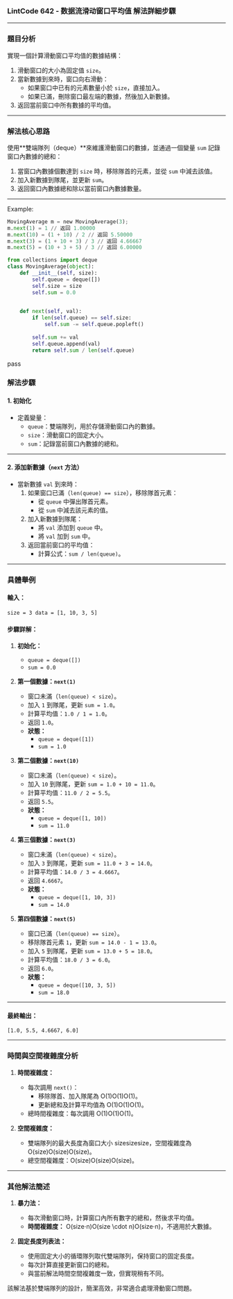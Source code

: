 
### **LintCode 642 - 数据流滑动窗口平均值 解法詳細步驟**

---

### **題目分析**

實現一個計算滑動窗口平均值的數據結構：

1. 滑動窗口的大小為固定值 `size`。
2. 當新數據到來時，窗口向右滑動：
    - 如果窗口中已有的元素數量小於 `size`，直接加入。
    - 如果已滿，刪除窗口最左端的數據，然後加入新數據。
3. 返回當前窗口中所有數據的平均值。

---

### **解法核心思路**

使用**雙端隊列（deque）**來維護滑動窗口的數據，並通過一個變量 `sum` 記錄窗口內數據的總和：

1. 當窗口內數據個數達到 `size` 時，移除隊首的元素，並從 `sum` 中減去該值。
2. 加入新數據到隊尾，並更新 `sum`。
3. 返回窗口內數據總和除以當前窗口內數據數量。

---
Example:
```python
MovingAverage m = new MovingAverage(3);
m.next(1) = 1 // 返回 1.00000
m.next(10) = (1 + 10) / 2 // 返回 5.50000
m.next(3) = (1 + 10 + 3) / 3 // 返回 4.66667
m.next(5) = (10 + 3 + 5) / 3 // 返回 6.00000
```


```python
from collections import deque
class MovingAverage(object):
    def __init__(self, size):
        self.queue = deque([])
        self.size = size
        self.sum = 0.0
        

    def next(self, val):
        if len(self.queue) == self.size:
            self.sum -= self.queue.popleft()
            
        self.sum += val
        self.queue.append(val)
        return self.sum / len(self.queue)
```
pass

### **解法步驟**

#### **1. 初始化**

- 定義變量：
    - `queue`：雙端隊列，用於存儲滑動窗口內的數據。
    - `size`：滑動窗口的固定大小。
    - `sum`：記錄當前窗口內數據的總和。

---

#### **2. 添加新數據（`next` 方法）**

- 當新數據 `val` 到來時：
    1. 如果窗口已滿（`len(queue) == size`），移除隊首元素：
        - 從 `queue` 中彈出隊首元素。
        - 從 `sum` 中減去該元素的值。
    2. 加入新數據到隊尾：
        - 將 `val` 添加到 `queue` 中。
        - 將 `val` 加到 `sum` 中。
    3. 返回當前窗口的平均值：
        - 計算公式：`sum / len(queue)`。

---

### **具體舉例**

#### 輸入：

`size = 3 data = [1, 10, 3, 5]`

#### 步驟詳解：

1. **初始化：**
    
    - `queue = deque([])`
    - `sum = 0.0`
2. **第一個數據：`next(1)`**
    
    - 窗口未滿（`len(queue) < size`）。
    - 加入 `1` 到隊尾，更新 `sum = 1.0`。
    - 計算平均值：`1.0 / 1 = 1.0`。
    - 返回 `1.0`。
    - **狀態：**
        - `queue = deque([1])`
        - `sum = 1.0`
3. **第二個數據：`next(10)`**
    
    - 窗口未滿（`len(queue) < size`）。
    - 加入 `10` 到隊尾，更新 `sum = 1.0 + 10 = 11.0`。
    - 計算平均值：`11.0 / 2 = 5.5`。
    - 返回 `5.5`。
    - **狀態：**
        - `queue = deque([1, 10])`
        - `sum = 11.0`
4. **第三個數據：`next(3)`**
    
    - 窗口未滿（`len(queue) < size`）。
    - 加入 `3` 到隊尾，更新 `sum = 11.0 + 3 = 14.0`。
    - 計算平均值：`14.0 / 3 = 4.6667`。
    - 返回 `4.6667`。
    - **狀態：**
        - `queue = deque([1, 10, 3])`
        - `sum = 14.0`
5. **第四個數據：`next(5)`**
    
    - 窗口已滿（`len(queue) == size`）。
    - 移除隊首元素 `1`，更新 `sum = 14.0 - 1 = 13.0`。
    - 加入 `5` 到隊尾，更新 `sum = 13.0 + 5 = 18.0`。
    - 計算平均值：`18.0 / 3 = 6.0`。
    - 返回 `6.0`。
    - **狀態：**
        - `queue = deque([10, 3, 5])`
        - `sum = 18.0`

---

#### **最終輸出：**

`[1.0, 5.5, 4.6667, 6.0]`

---

### **時間與空間複雜度分析**

1. **時間複雜度：**
    
    - 每次調用 `next()`：
        - 移除隊首、加入隊尾為 O(1)O(1)O(1)。
        - 更新總和及計算平均值為 O(1)O(1)O(1)。
    - 總時間複雜度：每次調用 O(1)O(1)O(1)。
2. **空間複雜度：**
    
    - 雙端隊列的最大長度為窗口大小 sizesizesize，空間複雜度為 O(size)O(size)O(size)。
    - 總空間複雜度：O(size)O(size)O(size)。

---

### **其他解法簡述**

1. **暴力法：**
    
    - 每次滑動窗口時，計算窗口內所有數字的總和，然後求平均值。
    - **時間複雜度：** O(size⋅n)O(size \cdot n)O(size⋅n)，不適用於大數據。
2. **固定長度列表法：**
    
    - 使用固定大小的循環隊列取代雙端隊列，保持窗口的固定長度。
    - 每次計算直接更新窗口的總和。
    - 與當前解法時間空間複雜度一致，但實現稍有不同。

該解法基於雙端隊列的設計，簡潔高效，非常適合處理滑動窗口問題。